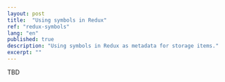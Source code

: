```yaml
---
layout: post
title:  "Using symbols in Redux"
ref: "redux-symbols"
lang: "en"
published: true
description: "Using symbols in Redux as metadata for storage items."
excerpt: ""
---
```


TBD
